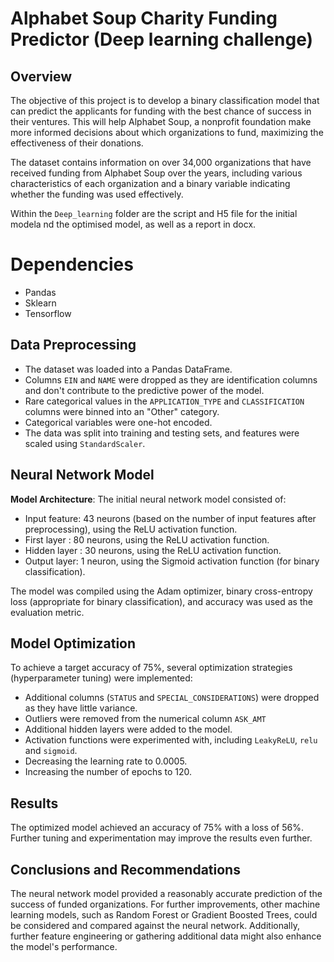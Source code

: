 # Alphabet Soup Charity Funding Predictor (Deep learning challenge)

## Overview
The objective of this project is to develop a binary classification model that can predict the applicants for funding with the best chance of success in their ventures. This will help Alphabet Soup, a nonprofit foundation make more informed decisions about which organizations to fund, maximizing the effectiveness of their donations.

The dataset contains information on over 34,000 organizations that have received funding from Alphabet Soup over the years, including various characteristics of each organization and a binary variable indicating whether the funding was used effectively.

Within the `Deep_learning` folder are the script and H5 file for the initial modela nd the optimised model, as well as a report in docx.
 
# Dependencies
- Pandas
- Sklearn
- Tensorflow

## Data Preprocessing

- The dataset was loaded into a Pandas DataFrame.
- Columns `EIN` and `NAME` were dropped as they are identification columns and don't contribute to the predictive power of the model.
- Rare categorical values in the `APPLICATION_TYPE` and `CLASSIFICATION` columns were binned into an "Other" category.
- Categorical variables were one-hot encoded.
- The data was split into training and testing sets, and features were scaled using `StandardScaler`.

## Neural Network Model

**Model Architecture**:
The initial neural network model consisted of:
- Input feature: 43 neurons (based on the number of input features after preprocessing), using the ReLU activation function.
- First layer : 80 neurons, using the ReLU activation function.
- Hidden layer : 30 neurons, using the ReLU activation function.
- Output layer: 1 neuron, using the Sigmoid activation function (for binary classification).

The model was compiled using the Adam optimizer, binary cross-entropy loss (appropriate for binary classification), and accuracy was used as the evaluation metric.

## Model Optimization

To achieve a target accuracy of 75%, several optimization strategies (hyperparameter tuning) were implemented:

- Additional columns (`STATUS` and `SPECIAL_CONSIDERATIONS`) were dropped as they have little variance.
- Outliers were removed from the numerical column `ASK_AMT`
- Additional hidden layers were added to the model.
- Activation functions were experimented with, including `LeakyReLU`, `relu` and `sigmoid`.
- Decreasing the learning rate to 0.0005.
- Increasing the number of epochs to 120.


## Results

The optimized model achieved an accuracy of 75% with a loss of 56%. Further tuning and experimentation may improve the results even further.

## Conclusions and Recommendations

The neural network model provided a reasonably accurate prediction of the success of funded organizations. For further improvements, other machine learning models, such as Random Forest or Gradient Boosted Trees, could be considered and compared against the neural network. Additionally, further feature engineering or gathering additional data might also enhance the model's performance.
